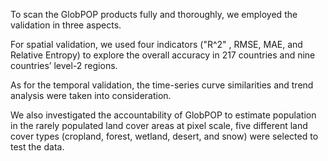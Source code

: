 To scan the GlobPOP products fully and thoroughly, we employed the validation in three aspects. 

For spatial validation, we used four indicators ("R^2" , RMSE, MAE, and Relative Entropy) to explore the overall accuracy in 217 countries and nine countries’ level-2 regions. 

As for the temporal validation, the time-series curve similarities and trend analysis were taken into consideration.

We also investigated the accountability of GlobPOP to estimate population in the rarely populated land cover areas at pixel scale, five different land cover types (cropland, forest, wetland, desert, and snow) were selected to test the data.
